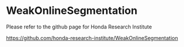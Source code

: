 # WeakOnlineSegmentation

Please refer to the github page for Honda Research Institute

https://github.com/honda-research-institute/WeakOnlineSegmentation
